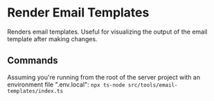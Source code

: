 # Render Email Templates

Renders email templates. Useful for visualizing the output of the email template after making changes.

## Commands

Assuming you're running from the root of the server project with an environment file ".env.local":
`npx ts-node src/tools/email-templates/index.ts`
